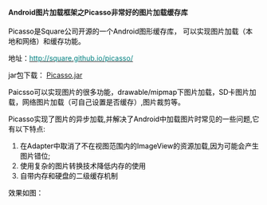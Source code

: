 #### Android图片加载框架之Picasso非常好的图片加载缓存库

<p><span style="color:rgb(0, 0, 0)">Picasso是Square公司开源的一个Android图形缓存库， 可以实现图片加载（本地和网络）和缓存功能。</span></p> 
<p><span style="color:rgb(0, 0, 0)">地址：</span><a href="http://square.github.io/picasso/" rel="nofollow"><span style="color:#008080">http://square.github.io/picasso/</span></a></p> 
<p><span style="background-color:rgb(255, 255, 255); color:rgb(0, 0, 0)">jar包下载：&nbsp;</span><a href="http://download.csdn.net/detail/dickyqie/9782415" target="_blank" rel="nofollow">Picasso.jar</a></p> 
<p><span style="color:#000000">Paicsso可以实现图片的很多功能，drawable/mipmap下图片加载，SD卡图片加载，网络图片加载（可自己设置是否缓存）,图片裁剪等。</span></p> 
<p><span style="color:#000000"><span style="background-color:rgb(255, 255, 255)">Picasso实现了图片的异步加载,并解决了Android中加载图片时常见的一些问题,它有以下特点:</span></span></p> 
<ol> 
 <li><span style="color:#000000">在Adapter中取消了不在视图范围内的ImageView的资源加载,因为可能会产生图片错位;</span></li> 
 <li><span style="color:#000000">使用复杂的图片转换技术降低内存的使用</span></li> 
 <li><span style="color:#000000">自带内存和硬盘的二级缓存机制</span></li> 
</ol> 
<p><span style="color:#000000">效果如图：</span></p> 
<p><span style="color:#000000"><img alt="" src="https://static.oschina.net/uploads/space/2017/0315/175756_RGyf_2945455.gif"></span></p> 

